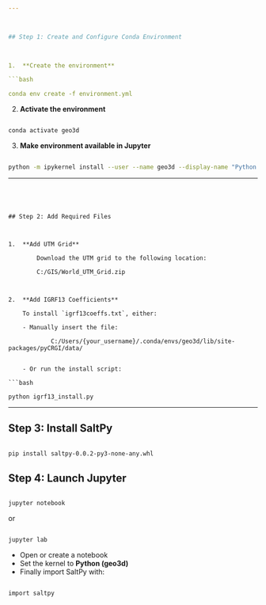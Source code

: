 ```yaml
---

  

## Step 1: Create and Configure Conda Environment

  

1.  **Create the environment**

```bash

conda env create -f environment.yml
```
  

2.  **Activate the environment**

```bash

conda activate geo3d
```
  

3. **Make environment available in Jupyter**

```bash

python -m ipykernel install --user --name geo3d --display-name "Python (geo3d)
```
  

---
```


  

## Step 2: Add Required Files

  

1.  **Add UTM Grid**

		Download the UTM grid to the following location:

		C:/GIS/World_UTM_Grid.zip

  

2.  **Add IGRF13 Coefficients**

	To install `igrf13coeffs.txt`, either:
		
	- Manually insert the file:

			C:/Users/{your_username}/.conda/envs/geo3d/lib/site-packages/pyCRGI/data/
  

	- Or run the install script:

```bash

python igrf13_install.py
```

  

---


## Step 3: Install SaltPy

```bash

pip install saltpy-0.0.2-py3-none-any.whl
```

## Step 4: Launch Jupyter 

```bash

jupyter notebook
```
or

```bash

jupyter lab
```
- Open or create a notebook
- Set the kernel to **Python (geo3d)**
- Finally import SaltPy with:

```bash

import saltpy
```